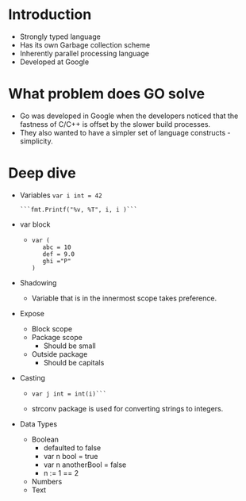 # Introduction
- Strongly typed language
- Has its own Garbage collection scheme
- Inherently parallel processing language
- Developed at Google

# What problem does GO solve
- Go was developed in Google when the developers noticed that the fastness of C/C++ is offset by the slower build processes.
- They also wanted to have a simpler set of language constructs - simplicity.

# Deep dive
- Variables
  ```var i int = 42```
  ```var j float32 = 9.4
  ```fmt.Printf("%v, %T", i, i )```
- var block
  - ```
    var (
       abc = 10
       def = 9.0
       ghi ="P"
    )
    ```
- Shadowing
   - Variable that is in the innermost scope takes preference. 
  
- Expose
  - Block scope
  - Package scope
    - Should be small 
  - Outside package
    - Should be capitals

- Casting
  - ```var i float32 = 92.3
    var j int = int(i)```
  - strconv package is used for converting strings to integers.

- Data Types
  - Boolean
    - defaulted to false 
    - var n bool = true
    - var n anotherBool = false
    - n := 1 == 2
  - Numbers
  - Text 
  
